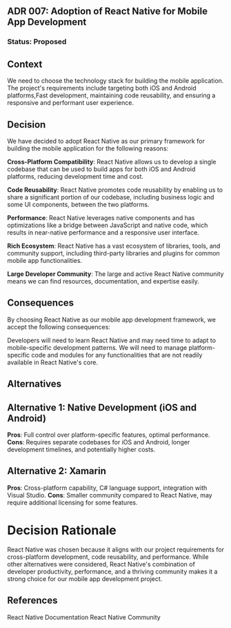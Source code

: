 ## ADR 007: Adoption of React Native for Mobile App Development

### Status: Proposed

## Context
We need to choose the technology stack for building the mobile application. The project's requirements include targeting both iOS and Android platforms,Fast development, maintaining code reusability, and ensuring a responsive and performant user experience. 
## Decision
We have decided to adopt React Native as our primary framework for building the mobile application for the following reasons:

**Cross-Platform Compatibility**: React Native allows us to develop a single codebase that can be used to build apps for both iOS and Android platforms, reducing development time and cost.

**Code Reusability**: React Native promotes code reusability by enabling us to share a significant portion of our codebase, including business logic and some UI components, between the two platforms.

**Performance**: React Native leverages native components and has optimizations like a bridge between JavaScript and native code, which results in near-native performance and a responsive user interface.

**Rich Ecosystem**: React Native has a vast ecosystem of libraries, tools, and community support, including third-party libraries and plugins for common mobile app functionalities.

**Large Developer Community**: The large and active React Native community means we can find resources, documentation, and expertise easily.

## Consequences
By choosing React Native as our mobile app development framework, we accept the following consequences:

Developers will need to learn React Native and may need time to adapt to mobile-specific development patterns.
We will need to manage platform-specific code and modules for any functionalities that are not readily available in React Native's core.
## Alternatives
## Alternative 1: Native Development (iOS and Android)
**Pros**: Full control over platform-specific features, optimal performance.
**Cons**: Requires separate codebases for iOS and Android, longer development timelines, and potentially higher costs.
## Alternative 2: Xamarin
**Pros**: Cross-platform capability, C# language support, integration with Visual Studio.
**Cons**: Smaller community compared to React Native, may require additional licensing for some features.
# Decision Rationale
React Native was chosen because it aligns with our project requirements for cross-platform development, code reusability, and performance. While other alternatives were considered, React Native's combination of developer productivity, performance, and a thriving community makes it a strong choice for our mobile app development project.

## References
React Native Documentation
React Native Community
